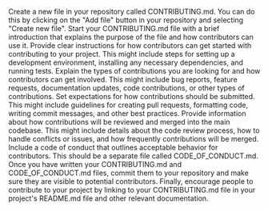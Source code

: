 Create a new file in your repository called CONTRIBUTING.md. You can do this by clicking on the "Add file" button in your repository and selecting "Create new file".
Start your CONTRIBUTING.md file with a brief introduction that explains the purpose of the file and how contributors can use it.
Provide clear instructions for how contributors can get started with contributing to your project. This might include steps for setting up a development environment, installing any necessary dependencies, and running tests.
Explain the types of contributions you are looking for and how contributors can get involved. This might include bug reports, feature requests, documentation updates, code contributions, or other types of contributions.
Set expectations for how contributions should be submitted. This might include guidelines for creating pull requests, formatting code, writing commit messages, and other best practices.
Provide information about how contributions will be reviewed and merged into the main codebase. This might include details about the code review process, how to handle conflicts or issues, and how frequently contributions will be merged.
Include a code of conduct that outlines acceptable behavior for contributors. This should be a separate file called CODE_OF_CONDUCT.md.
Once you have written your CONTRIBUTING.md and CODE_OF_CONDUCT.md files, commit them to your repository and make sure they are visible to potential contributors.
Finally, encourage people to contribute to your project by linking to your CONTRIBUTING.md file in your project's README.md file and other relevant documentation.
